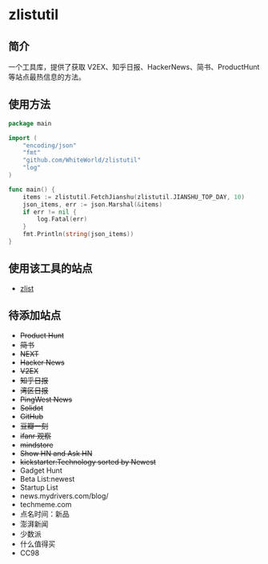 # zlistutil

## 简介

一个工具库，提供了获取 V2EX、知乎日报、HackerNews、简书、ProductHunt 等站点最热信息的方法。

## 使用方法

```go
package main

import (
	"encoding/json"
	"fmt"
	"github.com/WhiteWorld/zlistutil"
	"log"
)

func main() {
	items := zlistutil.FetchJianshu(zlistutil.JIANSHU_TOP_DAY, 10)
	json_items, err := json.Marshal(&items)
	if err != nil {
		log.Fatal(err)
	}
	fmt.Println(string(json_items))
}
```

## 使用该工具的站点

- [zlist](http://zlist.whiteworld.me/)

## 待添加站点

- ~~Product Hunt~~
- ~~简书~~
- ~~NEXT~~
- ~~Hacker News~~
- ~~V2EX~~
- ~~知乎日报~~
- ~~湾区日报~~
- ~~PingWest News~~
- ~~Solidot~~
- ~~GitHub~~
- ~~豆瓣一刻~~
- ~~ifanr 观察~~
- ~~mindstore~~
- ~~Show HN and Ask HN~~
- ~~kickstarter:Technology sorted by Newest~~
- Gadget Hunt
- Beta List:newest
- Startup List
- news.mydrivers.com/blog/
- techmeme.com
- 点名时间：新品
- 澎湃新闻
- 少数派
- 什么值得买
- CC98


